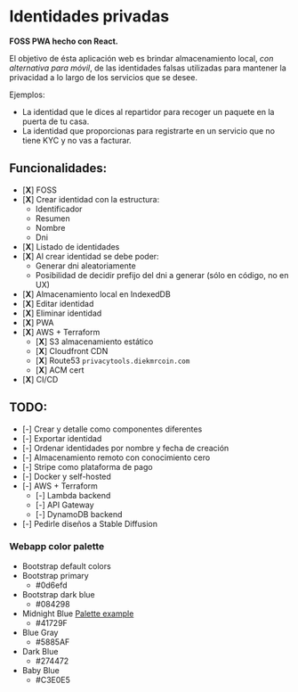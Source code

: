 # Identidades privadas

**FOSS PWA hecho con React.**

El objetivo de ésta aplicación web es brindar almacenamiento local, _con alternativa para móvil_, de las identidades falsas utilizadas para mantener la privacidad a lo largo de los servicios que se desee.

Ejemplos:

- La identidad que le dices al repartidor para recoger un paquete en la puerta de tu casa.
- La identidad que proporcionas para registrarte en un servicio que no tiene KYC y no vas a facturar.

## Funcionalidades:

- [**X**] FOSS
- [**X**] Crear identidad con la estructura:
  - Identificador
  - Resumen
  - Nombre
  - Dni
- [**X**] Listado de identidades
- [**X**] Al crear identidad se debe poder:
  - Generar dni aleatoriamente
  - Posibilidad de decidir prefijo del dni a generar (sólo en código, no en UX)
- [**X**] Almacenamiento local en IndexedDB
- [**X**] Editar identidad
- [**X**] Eliminar identidad
- [**X**] PWA
- [**X**] AWS + Terraform
  - [**X**] S3 almacenamiento estático
  - [**X**] Cloudfront CDN
  - [**X**] Route53 `privacytools.diekmrcoin.com`
  - [**X**] ACM cert
- [**X**] CI/CD

## TODO:

- [-] Crear y detalle como componentes diferentes
- [-] Exportar identidad
- [-] Ordenar identidades por nombre y fecha de creación
- [-] Almacenamiento remoto con conocimiento cero
- [-] Stripe como plataforma de pago
- [-] Docker y self-hosted
- [-] AWS + Terraform
  - [-] Lambda backend
  - [-] API Gateway
  - [-] DynamoDB backend
- [-] Pedirle diseños a Stable Diffusion

### Webapp color palette

- Bootstrap default colors
- Bootstrap primary
  - #0d6efd
- Bootstrap dark blue
  - #084298
- Midnight Blue [Palette example](https://www.canva.com/colors/color-palettes/window-tide/)
  - #41729F
- Blue Gray
  - #5885AF
- Dark Blue
  - #274472
- Baby Blue
  - #C3E0E5
